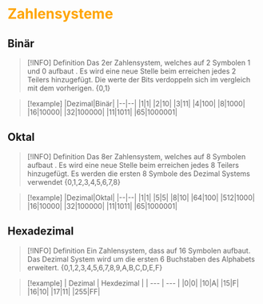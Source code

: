 # <font color = "orange">Zahlensysteme</font>

## Binär
>[!INFO] Definition
>Das 2er Zahlensystem, welches auf 2 Symbolen 1 und 0 aufbaut . 
>Es wird eine neue Stelle beim erreichen jedes 2 Teilers hinzugefügt.
>Die werte der Bits verdoppeln sich im vergleich mit dem vorherigen.
>{0,1}


>[!example]
>|Dezimal|Binär|
>|--|--|
>|1|1|
>|2|10|
>|3|11|
>|4|100|
>|8|1000|
>|16|10000|
>|32|100000|
>|11|1011|
>|65|1000001|


## Oktal
>[!INFO] Definition
>Das 8er Zahlensystem, welches auf 8 Symbolen aufbaut . 
>Es wird eine neue Stelle beim erreichen jedes 8 Teilers hinzugefügt.
>Es werden die ersten 8 Symbole des Dezimal Systems verwendet
>{0,1,2,3,4,5,6,7,8}

>[!example]
> |Dezimal|Oktal|
>|--|--|
>|1|1|
>|5|5|
>|8|10|
>|64|100|
>|512|1000|
>|16|10000|
>|32|100000|
>|11|1011|
>|65|1000001|
## Hexadezimal
 
>[!INFO] Definition
>Ein Zahlensystem, dass auf 16 Symbolen aufbaut.
>Das Dezimal System wird um die ersten 6 Buchstaben des Alphabets erweitert.
>{0,1,2,3,4,5,6,7,8,9,A,B,C,D,E,F}

>[!example]
>| Dezimal | Hexdezimal |
>| --- | --- |
>|0|0|
>|10|A|
>|15|F|
>|16|10|
|17|11|
|255|FF|

